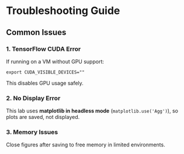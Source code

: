 # Troubleshooting Guide

## Common Issues

### 1. TensorFlow CUDA Error
If running on a VM without GPU support:
```
export CUDA_VISIBLE_DEVICES=""
```
This disables GPU usage safely.

### 2. No Display Error
This lab uses **matplotlib in headless mode** (`matplotlib.use('Agg')`), so plots are saved, not displayed.

### 3. Memory Issues
Close figures after saving to free memory in limited environments.
